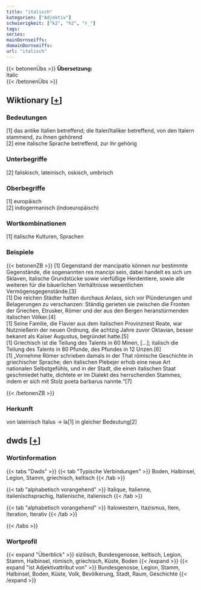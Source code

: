 ```yaml
---
title: "italisch"
kategorien: ["Adjektiv"]
schwierigkeit: ["k2", "h2", "r_"]
tags:
series:
mainDornseiffs:
domainDornseiffs:
url: "italisch"
---
```


{{< betonenÜbs >}}
**Übersetzung:**  
Italic  
{{< /betonenÜbs >}}

## Wiktionary [[+](https://de.wiktionary.org/wiki/italisch)]

### Bedeutungen
[1] das antike Italien betreffend; die Italer/Italiker betreffend, von den Italern stammend, zu ihnen gehörend  
[2] eine italische Sprache betreffend, zur ihr gehörig  

### Unterbegriffe
[2] faliskisch, lateinisch, oskisch, umbrisch  

### Oberbegriffe
[1] europäisch  
[2] indogermanisch (indoeuropäisch)  

### Wortkombinationen
[1] italische Kulturen, Sprachen  

### Beispiele
{{< betonenZB >}}
[1] Gegenstand der mancipatio können nur bestimmte Gegenstände, die sogenannten res mancipi sein, dabei handelt es sich um Sklaven, italische Grundstücke sowie vierfüßige Herdentiere, sowie alle weiteren für die bäuerlichen Verhältnisse wesentlichen Vermögensgegenstände.[3]  
[1] Die reichen Städter hatten durchaus Anlass, sich vor Plünderungen und Belagerungen zu verschanzen: Ständig gerieten sie zwischen die Fronten der Griechen, Etrusker, Römer und der aus den Bergen heranstürmenden italischen Völker.[4]  
[1] Seine Familie, die Flavier aus dem italischen Provinznest Reate, war Nutznießerin der neuen Ordnung, die achtzig Jahre zuvor Oktavian, besser bekannt als Kaiser Augustus, begründet hatte.[5]  
[1] Griechisch ist die Teilung des Talents in 60 Minen, […]; italisch die Teilung des Talents in 80 Pfunde, des Pfundes in 12 Unzen.[6]  
[1] „Vornehme Römer schrieben damals in der That römische Geschichte in griechischer Sprache; den italischen Plebejer erhob eine neue Art nationalen Selbstgefühls, und in der Stadt, die einen italischen Staat geschmiedet hatte, dichtete er im Dialekt des herrschenden Stammes, indem er sich mit Stolz poeta barbarus nannte.“[7]  

{{< /betonenZB >}}
### Herkunft
von lateinisch Italus → la[1] in gleicher Bedeutung[2]  



## dwds [[+](https://www.dwds.de/wb/italisch)]

### Wortinformation
{{< tabs "Dwds" >}}
{{< tab "Typische Verbindungen" >}}
Boden, Halbinsel, Legion, Stamm, griechisch, keltisch
{{< /tab >}}

{{< tab "alphabetisch vorangehend" >}}
Italique, Italienne, italienischsprachig, Italienische, italienisch
{{< /tab >}}

{{< tab "alphabetisch vorangehend" >}}
Italowestern, Itazismus, Item, Iteration, Iterativ
{{< /tab >}}

{{< /tabs >}}

### Wortprofil
{{< expand "Überblick" >}} sizilisch, Bundesgenosse, keltisch, Legion, Stamm, Halbinsel, römisch, griechisch, Küste, Boden {{< /expand >}}
{{< expand "ist Adjektivattribut von" >}} Bundesgenosse, Legion, Stamm, Halbinsel, Boden, Küste, Volk, Bevölkerung, Stadt, Raum, Geschichte {{< /expand >}}

